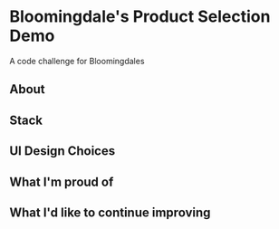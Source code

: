 # Bloomingdale's Product Selection Demo
A code challenge for Bloomingdales

## About

## Stack

## UI Design Choices

## What I'm proud of

## What I'd like to continue improving
